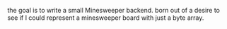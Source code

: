 the goal is to write a small Minesweeper backend.
born out of a desire to see if I could represent a minesweeper board with just a byte array.

